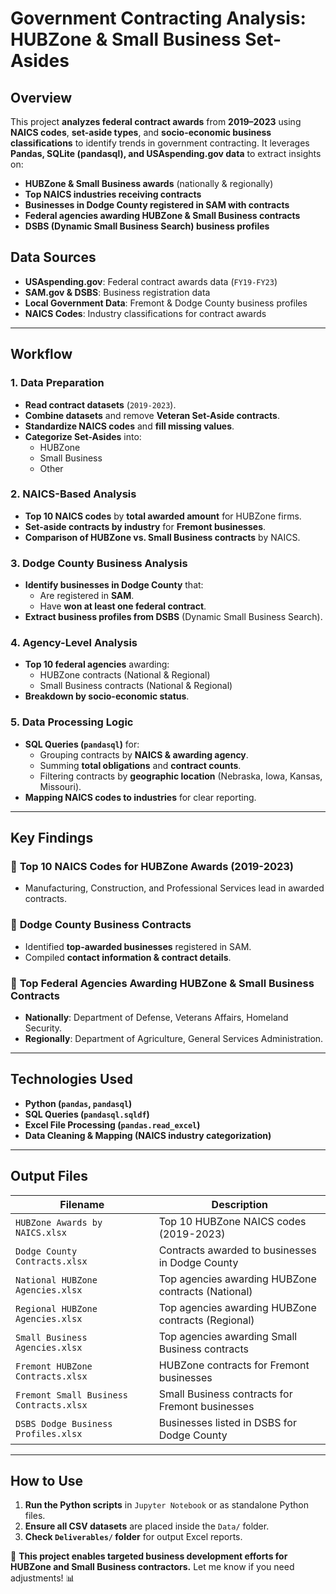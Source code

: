 # Government Contracting Analysis: HUBZone & Small Business Set-Asides

## Overview
This project **analyzes federal contract awards** from **2019–2023** using **NAICS codes**, **set-aside types**, and **socio-economic business classifications** to identify trends in government contracting. It leverages **Pandas, SQLite (pandasql), and USAspending.gov data** to extract insights on:
- **HUBZone & Small Business awards** (nationally & regionally)
- **Top NAICS industries receiving contracts**
- **Businesses in Dodge County registered in SAM with contracts**
- **Federal agencies awarding HUBZone & Small Business contracts**
- **DSBS (Dynamic Small Business Search) business profiles**

## Data Sources
- **USAspending.gov**: Federal contract awards data (`FY19-FY23`)
- **SAM.gov & DSBS**: Business registration data
- **Local Government Data**: Fremont & Dodge County business profiles
- **NAICS Codes**: Industry classifications for contract awards

---

## Workflow

### 1. Data Preparation
- **Read contract datasets** (`2019-2023`).
- **Combine datasets** and remove **Veteran Set-Aside contracts**.
- **Standardize NAICS codes** and **fill missing values**.
- **Categorize Set-Asides** into:
  - HUBZone
  - Small Business
  - Other

### 2. NAICS-Based Analysis
- **Top 10 NAICS codes** by **total awarded amount** for HUBZone firms.
- **Set-aside contracts by industry** for **Fremont businesses**.
- **Comparison of HUBZone vs. Small Business contracts** by NAICS.

### 3. Dodge County Business Analysis
- **Identify businesses in Dodge County** that:
  - Are registered in **SAM**.
  - Have **won at least one federal contract**.
- **Extract business profiles from DSBS** (Dynamic Small Business Search).

### 4. Agency-Level Analysis
- **Top 10 federal agencies** awarding:
  - HUBZone contracts (National & Regional)
  - Small Business contracts (National & Regional)
- **Breakdown by socio-economic status**.

### 5. Data Processing Logic
- **SQL Queries (`pandasql`)** for:
  - Grouping contracts by **NAICS & awarding agency**.
  - Summing **total obligations** and **contract counts**.
  - Filtering contracts by **geographic location** (Nebraska, Iowa, Kansas, Missouri).
- **Mapping NAICS codes to industries** for clear reporting.

---

## Key Findings
### 📌 **Top 10 NAICS Codes for HUBZone Awards (2019-2023)**
- Manufacturing, Construction, and Professional Services lead in awarded contracts.

### 📌 **Dodge County Business Contracts**
- Identified **top-awarded businesses** registered in SAM.
- Compiled **contact information & contract details**.

### 📌 **Top Federal Agencies Awarding HUBZone & Small Business Contracts**
- **Nationally**: Department of Defense, Veterans Affairs, Homeland Security.
- **Regionally**: Department of Agriculture, General Services Administration.

---

## Technologies Used
- **Python (`pandas`, `pandasql`)**
- **SQL Queries (`pandasql.sqldf`)**
- **Excel File Processing (`pandas.read_excel`)**
- **Data Cleaning & Mapping (NAICS industry categorization)**

---

## Output Files
| Filename | Description |
|----------|------------|
| `HUBZone Awards by NAICS.xlsx` | Top 10 HUBZone NAICS codes (2019-2023) |
| `Dodge County Contracts.xlsx` | Contracts awarded to businesses in Dodge County |
| `National HUBZone Agencies.xlsx` | Top agencies awarding HUBZone contracts (National) |
| `Regional HUBZone Agencies.xlsx` | Top agencies awarding HUBZone contracts (Regional) |
| `Small Business Agencies.xlsx` | Top agencies awarding Small Business contracts |
| `Fremont HUBZone Contracts.xlsx` | HUBZone contracts for Fremont businesses |
| `Fremont Small Business Contracts.xlsx` | Small Business contracts for Fremont businesses |
| `DSBS Dodge Business Profiles.xlsx` | Businesses listed in DSBS for Dodge County |

---

## How to Use
1. **Run the Python scripts** in `Jupyter Notebook` or as standalone Python files.
2. **Ensure all CSV datasets** are placed inside the `Data/` folder.
3. **Check `Deliverables/` folder** for output Excel reports.

🚀 **This project enables targeted business development efforts for HUBZone and Small Business contractors.** Let me know if you need adjustments! 📊
